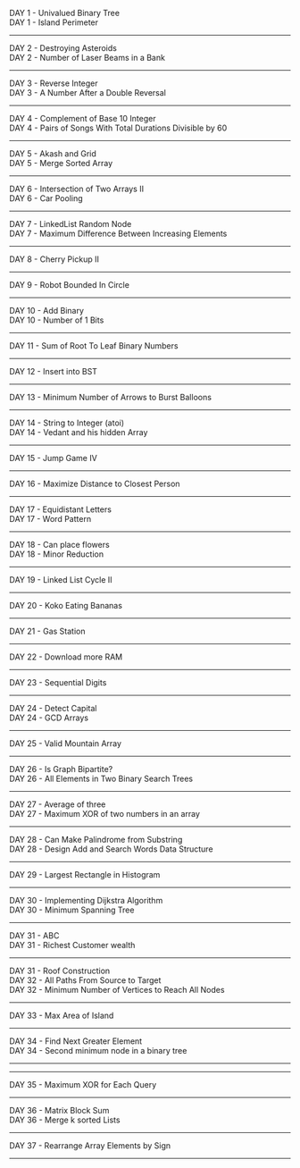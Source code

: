 DAY 1 - Univalued Binary Tree<br>
DAY 1 - Island Perimeter<br>
<hr>
DAY 2 - Destroying Asteroids<br>
DAY 2 - Number of Laser Beams in a Bank<br>
<hr>
DAY 3 - Reverse Integer<br>
DAY 3 - A Number After a Double Reversal<br>
<hr>
DAY 4 - Complement of Base 10 Integer<br>
DAY 4 - Pairs of Songs With Total Durations Divisible by 60<br>
<hr>
DAY 5 - Akash and Grid<br>
DAY 5 - Merge Sorted Array<br>
<hr>
DAY 6 - Intersection of Two Arrays II<br>
DAY 6 - Car Pooling<br>
<hr>
DAY 7 - LinkedList Random Node<br>
DAY 7 - Maximum Difference Between Increasing Elements<br>
<hr>
DAY 8 - Cherry Pickup II<br>
<hr>
DAY 9 - Robot Bounded In Circle<br>
<hr>
DAY 10 - Add Binary<br>
DAY 10 - Number of 1 Bits<br>
<hr>
DAY 11 - Sum of Root To Leaf Binary Numbers<br>
<hr>
DAY 12 - Insert into BST<br>
<hr>
DAY 13 - Minimum Number of Arrows to Burst Balloons<br>
<hr>
DAY 14 - String to Integer (atoi)<br>
DAY 14 - Vedant and his hidden Array<br>
<hr>
DAY 15 - Jump Game IV<br>
<hr>
DAY 16 - Maximize Distance to Closest Person<br>
<hr>
DAY 17 - Equidistant Letters<br>
DAY 17 - Word Pattern<br>
<hr>
DAY 18 - Can place flowers<br>
DAY 18 - Minor Reduction<br>
<hr>
DAY 19 - Linked List Cycle II<br>
<hr>
DAY 20 - Koko Eating Bananas<br>
<hr>
DAY 21 - Gas Station<br>
<hr>
DAY 22 - Download more RAM
<br><hr>
DAY 23 - Sequential Digits<br><hr>

DAY 24 - Detect Capital<br>
DAY 24 - GCD Arrays<br><hr>
DAY 25 - Valid Mountain Array<br><hr>
DAY 26 - Is Graph Bipartite? <br>
DAY 26 - All Elements in Two Binary Search Trees<br><hr>
DAY 27 - Average of three<br>
DAY 27 - Maximum XOR of two numbers in an array<br><hr>
DAY 28 - Can Make Palindrome from Substring<br>
DAY 28 - Design Add and Search Words Data Structure<br><hr>
DAY 29 - Largest Rectangle in Histogram<br><hr>
DAY 30 - Implementing Dijkstra Algorithm<br>
DAY 30 - Minimum Spanning Tree<br>
<hr>
DAY 31 - ABC<br>
DAY 31 - Richest Customer wealth<br><hr>
DAY 31 - Roof Construction<br>
DAY 32 - All Paths From Source to Target<br>
DAY 32 - Minimum Number of Vertices to Reach All Nodes<br><hr>
DAY 33 - Max Area of Island<br><hr>
DAY 34 - Find Next Greater Element<br>
DAY 34 - Second minimum node in a binary tree<br><hr>
<hr>
DAY 35 - Maximum XOR for Each Query<br>
<hr>
DAY 36 - Matrix Block Sum<br>
DAY 36 - Merge k sorted Lists<br><hr>
DAY 37 - Rearrange Array Elements by Sign<br><hr>
